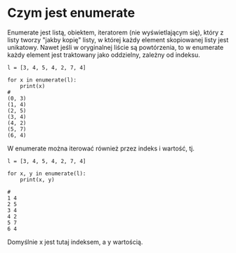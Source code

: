 # Czym jest enumerate  
Enumerate jest listą, obiektem, iteratorem (nie wyświetlającym się), który z listy tworzy "jakby kopię" listy, w której każdy element skopiowanej listy jest unikatowy. Nawet jeśli w oryginalnej liście są powtórzenia, to w enumerate każdy element jest traktowany jako oddzielny, zależny od indeksu.  

```
l = [3, 4, 5, 4, 2, 7, 4]

for x in enumerate(l):
    print(x)
# 
(0, 3)
(1, 4)
(2, 5)
(3, 4)
(4, 2)
(5, 7)
(6, 4)
```

W enumerate można iterować również przez indeks i wartość, tj.

```
l = [3, 4, 5, 4, 2, 7, 4]

for x, y in enumerate(l):
    print(x, y)
    
#
1 4
2 5
3 4
4 2
5 7
6 4
```
Domyślnie x jest tutaj indeksem, a y wartością.
